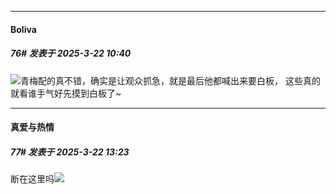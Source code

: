 ﻿
*****

####  Boliva  
##### 76#       发表于 2025-3-22 10:40

<img src="https://static.saraba1st.com/image/smiley/face2017/034.png" referrerpolicy="no-referrer">青梅配的真不错，确实是让观众抓急，就是最后他都喊出来要白板， 这些真的就看谁手气好先摸到白板了~


*****

####  真爱与热情  
##### 77#       发表于 2025-3-22 13:23

断在这里吗<img src="https://static.saraba1st.com/image/smiley/face2017/125.png" referrerpolicy="no-referrer">


